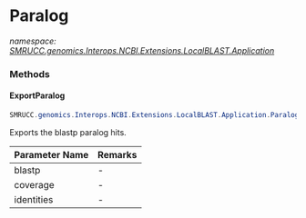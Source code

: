 ﻿# Paralog
_namespace: [SMRUCC.genomics.Interops.NCBI.Extensions.LocalBLAST.Application](./index.md)_





### Methods

#### ExportParalog
```csharp
SMRUCC.genomics.Interops.NCBI.Extensions.LocalBLAST.Application.Paralog.ExportParalog(SMRUCC.genomics.Interops.NCBI.Extensions.LocalBLAST.BLASTOutput.BlastPlus.v228,System.Double,System.Double)
```
Exports the blastp paralog hits.

|Parameter Name|Remarks|
|--------------|-------|
|blastp|-|
|coverage|-|
|identities|-|



